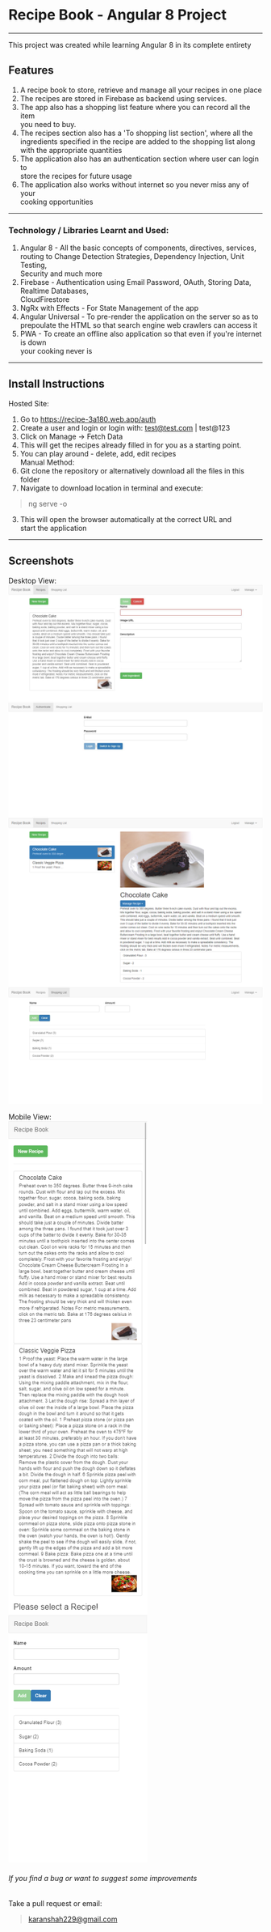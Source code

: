 # Recipe Book - Angular 8 Project

---

This project was created while learning Angular 8 in its complete entirety

## Features

1. A recipe book to store, retrieve and manage all your recipes in one place
2. The recipes are stored in Firebase as backend using services.
3. The app also has a shopping list feature where you can record all the item  
you need to buy.
4. The recipes section also has a 'To shopping list section', where all the  
ingredients specified in the recipe are added to the shopping list along  
with the appropriate quantities
5. The application also has an authentication section where user can login to  
store the recipes for future usage
6. The application also works without internet so you never miss any of your  
cooking opportunities

---

### Technology / Libraries Learnt and Used:
1. Angular 8 - All the basic concepts of components, directives, services,  
routing to Change Detection Strategies, Dependency Injection, Unit Testing,  
Security and much more
2. Firebase - Authentication using Email Password, OAuth, Storing Data, Realtime Databases,  
CloudFirestore
3. NgRx with Effects - For State Management of the app
4. Angular Universal - To pre-render the application on the server so as to  
prepoulate the HTML so that search engine web crawlers can access it
5. PWA - To create an offline also application so that even if you're internet is down  
your cooking never is

---

## Install Instructions

Hosted Site:
1. Go to https://recipe-3a180.web.app/auth
2. Create a user and login or login with: test@test.com | test@123
3. Click on Manage -> Fetch Data
4. This will get the recipes already filled in for you as a starting point.
5. You can play around - delete, add, edit recipes  
Manual Method:
1. Git clone the repository or alternatively download all the files in this folder
2. Navigate to download location in terminal and execute:
> ng serve -o
3. This will open the browser automatically at the correct URL and  
start the application

---

## Screenshots

Desktop View:  
![alt text](https://github.com/karanshah229/Recipe-Book/blob/master/screenshots/desktop_view/new_recipe_empty.JPG "Add New Recipe")  
![alt text](https://github.com/karanshah229/Recipe-Book/blob/master/screenshots/desktop_view/login_page.JPG "Login Page")  
![alt text](https://github.com/karanshah229/Recipe-Book/blob/master/screenshots/desktop_view/saved_recipes.JPG 'Saved Recipes')  
![alt text](https://github.com/karanshah229/Recipe-Book/blob/master/screenshots/desktop_view/ingredients_to_shopping_list.JPG 'Add ingredients to Shopping List')  

Mobile View:  
![alt text](https://github.com/karanshah229/Recipe-Book/blob/master/screenshots/mobile_view/mobile_view.jpg 'Saved Recipes')
![alt text](https://github.com/karanshah229/Recipe-Book/blob/master/screenshots/mobile_view/mobile_view_2.jpg 'Shopping List')  

###### If you find a bug or want to suggest some improvements
Take a pull request or email:
> karanshah229@gmail.com
